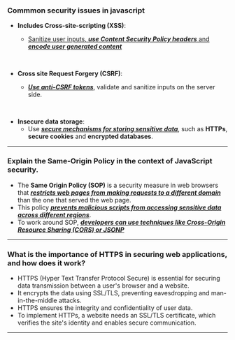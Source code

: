 ### Commmon security issues in javascript

- **Includes Cross-site-scripting (XSS)**:

  - <u>Sanitize user inputs, **_use Content Security Policy headers_** and **_encode user generated content_**</u>

<br/>

- **Cross site Request Forgery (CSRF)**:

  - <u>**_Use anti-CSRF tokens_**</u>, validate and sanitize inputs on the server side.

<br/>

- **Insecure data storage**:
  - Use <u>**_secure mechanisms for storing sensitive data_**</u>, such as **HTTPs**, **secure cookies** and **encrypted databases**.

---

### Explain the Same-Origin Policy in the context of JavaScript security.

- The **Same Origin Policy (SOP)** is a security measure in web browsers that <u>**_restricts web pages from making requests to a different domain_**</u> than the one that served the web page.
- This policy <u>**_prevents malicious scripts from accessing sensitive data across different regions_**</u>.
- To work around SOP, <u>**_developers can use techniques like Cross-Origin Resource Sharing (CORS) or JSONP_**</u>

-----

### What is the importance of HTTPS in securing web applications, and how does it work?

- HTTPS (Hyper Text Transfer Protocol Secure) is essential for securing data transmission between a user's browser and a website.
- It encrypts the data using SSL/TLS, preventing eavesdropping and man-in-the-middle attacks.
- HTTPS ensures the integrity and confidentiality of user data.
- To implement HTTPs, a website needs an SSL/TLS certificate, which verifies the site's identity and enables secure communication.

-----

###